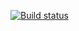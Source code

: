 [![Build status](https://ci.appveyor.com/api/projects/status/f07x4f2wqh7non2b?svg=true)](https://ci.appveyor.com/project/zaksignu/j-aqa-c-project)
